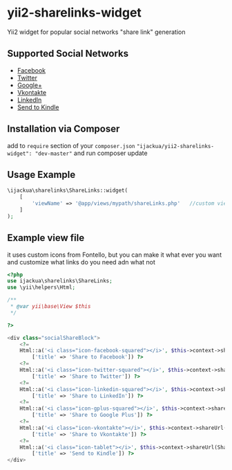 yii2-sharelinks-widget
======================

Yii2 widget for popular social networks "share link" generation

## Supported Social Networks

* [Facebook](http://facebook.com)
* [Twitter](http://twitter.com)
* [Google+](http://plus.google.com)
* [Vkontakte](http://vk.com)
* [LinkedIn](http://linkedin.com)
* [Send to Kindle](http://fivefilters.org/kindle-it)

## Installation via Composer
add to `require` section of your `composer.json`
`"ijackua/yii2-sharelinks-widget": "dev-master"`
and run composer update

## Usage Example

~~~php
\ijackua\sharelinks\ShareLinks::widget(
	[
		'viewName' => '@app/views/mypath/shareLinks.php'   //custom view file for you links appearance
	]
);
~~~

## Example view file
it uses custom icons from Fontello, but you can make it what ever you want and customize what links do you need adn what not
~~~php
<?php
use ijackua\sharelinks\ShareLinks;
use \yii\helpers\Html;

/**
 * @var yii\base\View $this
 */

?>

<div class="socialShareBlock">
	<?=
	Html::a('<i class="icon-facebook-squared"></i>', $this->context->shareUrl(ShareLinks::SOCIAL_FACEBOOK),
		['title' => 'Share to Facebook']) ?>
	<?=
	Html::a('<i class="icon-twitter-squared"></i>', $this->context->shareUrl(ShareLinks::SOCIAL_TWITTER),
		['title' => 'Share to Twitter']) ?>
	<?=
	Html::a('<i class="icon-linkedin-squared"></i>', $this->context->shareUrl(ShareLinks::SOCIAL_LINKEDIN),
		['title' => 'Share to LinkedIn']) ?>
	<?=
	Html::a('<i class="icon-gplus-squared"></i>', $this->context->shareUrl(ShareLinks::SOCIAL_GPLUS),
		['title' => 'Share to Google Plus']) ?>
	<?=
	Html::a('<i class="icon-vkontakte"></i>', $this->context->shareUrl(ShareLinks::SOCIAL_VKONTAKTE),
		['title' => 'Share to Vkontakte']) ?>
	<?=
	Html::a('<i class="icon-tablet"></i>', $this->context->shareUrl(ShareLinks::SOCIAL_KINDLE),
		['title' => 'Send to Kindle']) ?>
</div>
~~~